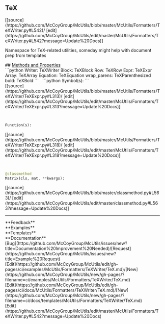 ## <a id="McUtils.Formatters.TeXWriter.TeX">TeX</a> 

<div class="docs-source-link" markdown="1">
[[source](https://github.com/McCoyGroup/McUtils/blob/master/McUtils/Formatters/TeXWriter.py#L542)/
[edit](https://github.com/McCoyGroup/McUtils/edit/master/McUtils/Formatters/TeXWriter.py#L542?message=Update%20Docs)]
</div>

Namespace for TeX-related utilities, someday might help with document prep from templates







<div class="collapsible-section">
 <div class="collapsible-section collapsible-section-header" markdown="1">
## <a class="collapse-link" data-toggle="collapse" href="#methods" markdown="1"> Methods and Properties</a> <a class="float-right" data-toggle="collapse" href="#methods"><i class="fa fa-chevron-down"></i></a>
 </div>
 <div class="collapsible-section collapsible-section-body collapse show" id="methods" markdown="1">
 ```python
Writer: TeXWriter
Block: TeXBlock
Row: TeXRow
Expr: TeXExpr
Array: TeXArray
Equation: TeXEquation
wrap_parens: TeXParenthesized
bold: TeXBold
```
<a id="McUtils.Formatters.TeXWriter.TeXExpr.name" class="docs-object-method">&nbsp;</a> 
```python
Symbol(s): 
```
<div class="docs-source-link" markdown="1">
[[source](https://github.com/McCoyGroup/McUtils/blob/master/McUtils/Formatters/TeXWriter/TeXExpr.py#L313)/
[edit](https://github.com/McCoyGroup/McUtils/edit/master/McUtils/Formatters/TeXWriter/TeXExpr.py#L313?message=Update%20Docs)]
</div>


<a id="McUtils.Formatters.TeXWriter.TeXExpr.symbol" class="docs-object-method">&nbsp;</a> 
```python
Function(s): 
```
<div class="docs-source-link" markdown="1">
[[source](https://github.com/McCoyGroup/McUtils/blob/master/McUtils/Formatters/TeXWriter/TeXExpr.py#L318)/
[edit](https://github.com/McCoyGroup/McUtils/edit/master/McUtils/Formatters/TeXWriter/TeXExpr.py#L318?message=Update%20Docs)]
</div>


<a id="McUtils.Formatters.TeXWriter.TeX.Matrix" class="docs-object-method">&nbsp;</a> 
```python
@classmethod
Matrix(cls, mat, **kwargs): 
```
<div class="docs-source-link" markdown="1">
[[source](https://github.com/McCoyGroup/McUtils/blob/master/classmethod.py#L563)/
[edit](https://github.com/McCoyGroup/McUtils/edit/master/classmethod.py#L563?message=Update%20Docs)]
</div>
 </div>
</div>












---


<div markdown="1" class="text-secondary">
<div class="container">
  <div class="row">
   <div class="col" markdown="1">
**Feedback**   
</div>
   <div class="col" markdown="1">
**Examples**   
</div>
   <div class="col" markdown="1">
**Templates**   
</div>
   <div class="col" markdown="1">
**Documentation**   
</div>
   <div class="col" markdown="1">
   
</div>
   <div class="col" markdown="1">
   
</div>
   <div class="col" markdown="1">
   
</div>
</div>
  <div class="row">
   <div class="col" markdown="1">
[Bug](https://github.com/McCoyGroup/McUtils/issues/new?title=Documentation%20Improvement%20Needed)/[Request](https://github.com/McCoyGroup/McUtils/issues/new?title=Example%20Request)   
</div>
   <div class="col" markdown="1">
[Edit](https://github.com/McCoyGroup/McUtils/edit/gh-pages/ci/examples/McUtils/Formatters/TeXWriter/TeX.md)/[New](https://github.com/McCoyGroup/McUtils/new/gh-pages/?filename=ci/examples/McUtils/Formatters/TeXWriter/TeX.md)   
</div>
   <div class="col" markdown="1">
[Edit](https://github.com/McCoyGroup/McUtils/edit/gh-pages/ci/docs/McUtils/Formatters/TeXWriter/TeX.md)/[New](https://github.com/McCoyGroup/McUtils/new/gh-pages/?filename=ci/docs/templates/McUtils/Formatters/TeXWriter/TeX.md)   
</div>
   <div class="col" markdown="1">
[Edit](https://github.com/McCoyGroup/McUtils/edit/master/McUtils/Formatters/TeXWriter.py#L542?message=Update%20Docs)   
</div>
   <div class="col" markdown="1">
   
</div>
   <div class="col" markdown="1">
   
</div>
   <div class="col" markdown="1">
   
</div>
</div>
</div>
</div>